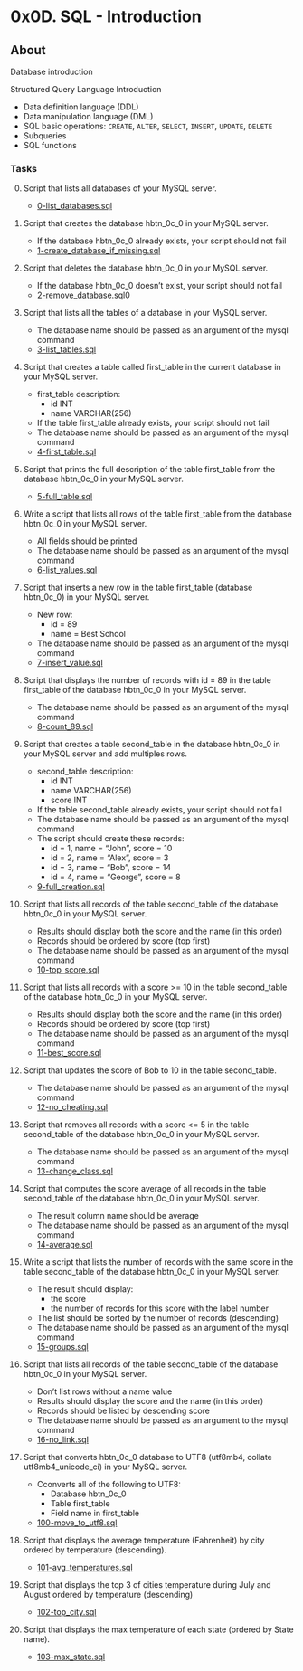 # 0x0D. SQL - Introduction
## About
Database introduction

Structured Query Language Introduction
* Data definition language (DDL)
* Data manipulation language (DML)
* SQL basic operations: `CREATE`, `ALTER`, `SELECT`, `INSERT`, `UPDATE`, `DELETE`
* Subqueries
* SQL functions
### Tasks
0. Script that lists all databases of your MySQL server.
	* [0-list_databases.sql](0-list_databases.sql)
1. Script that creates the database hbtn_0c_0 in your MySQL server.
	* If the database hbtn_0c_0 already exists, your script should not fail
	- [1-create_database_if_missing.sql](1-create_database_if_missing.sql)
2. Script that deletes the database hbtn_0c_0 in your MySQL server.
	* If the database hbtn_0c_0 doesn’t exist, your script should not fail
	- [2-remove_database.sql](2-remove_database.sql)0
3. Script that lists all the tables of a database in your MySQL server.
	* The database name should be passed as an argument of the mysql command
	- [3-list_tables.sql](3-list_tables.sql)
4. Script that creates a table called first_table in the current database in your MySQL server.

	* first_table description:
		- id INT
		- name VARCHAR(256)
	* If the table first_table already exists, your script should not fail
	* The database name should be passed as an argument of the mysql command
	* [4-first_table.sql](4-first_table.sql)
5. Script that prints the full description of the table first_table from the database hbtn_0c_0 in your MySQL server.
	* [5-full_table.sql](5-full_table.sql)
6. Write a script that lists all rows of the table first_table from the database hbtn_0c_0 in your MySQL server.
	* All fields should be printed
	* The database name should be passed as an argument of the mysql command
	* [6-list_values.sql](6-list_values.sql)
7. Script that inserts a new row in the table first_table (database hbtn_0c_0) in your MySQL server.
	* New row:
		- id = 89
		- name = Best School
	* The database name should be passed as an argument of the mysql command
	* [7-insert_value.sql](7-insert_value.sql)
8. Script that displays the number of records with id = 89 in the table first_table of the database hbtn_0c_0 in your MySQL server.
	* The database name should be passed as an argument of the mysql command
	* [8-count_89.sql](8-count_89.sql)
9. Script that creates a table second_table in the database hbtn_0c_0 in your MySQL server and add multiples rows.
	* second_table description:
		- id INT
		- name VARCHAR(256)
		- score INT
	* If the table second_table already exists, your script should not fail
	* The database name should be passed as an argument of the mysql command
	* The script should create these records:
		- id = 1, name = “John”, score = 10
		- id = 2, name = “Alex”, score = 3
		- id = 3, name = “Bob”, score = 14
		- id = 4, name = “George”, score = 8
	* [9-full_creation.sql](9-full_creation.sql)
10. Script that lists all records of the table second_table of the database hbtn_0c_0 in your MySQL server.

	* Results should display both the score and the name (in this order)
	* Records should be ordered by score (top first)
	* The database name should be passed as an argument of the mysql command
	* [10-top_score.sql](10-top_score.sql)
11. Script that lists all records with a score >= 10 in the table second_table of the database hbtn_0c_0 in your MySQL server.
	* Results should display both the score and the name (in this order)
	* Records should be ordered by score (top first) 
	* The database name should be passed as an argument of the mysql command
	* [11-best_score.sql](11-best_score.sql)
12. Script that updates the score of Bob to 10 in the table second_table.
	* The database name should be passed as an argument of the mysql command
	* [12-no_cheating.sql](12-no_cheating.sql)
13. Script that removes all records with a score <= 5 in the table second_table of the database hbtn_0c_0 in your MySQL server.
	* The database name should be passed as an argument of the mysql command
	* [13-change_class.sql](13-change_class.sql) 
14. Script that computes the score average of all records in the table second_table of the database hbtn_0c_0 in your MySQL server.
	* The result column name should be average
	* The database name should be passed as an argument of the mysql command
	* [14-average.sql](14-average.sql)
15. Write a script that lists the number of records with the same score in the table second_table of the database hbtn_0c_0 in your MySQL server.

	* The result should display:
		- the score
		- the number of records for this score with the label number
	* The list should be sorted by the number of records (descending)
	* The database name should be passed as an argument of the mysql command
	* [15-groups.sql](15-groups.sql)
16. Script that lists all records of the table second_table of the database hbtn_0c_0 in your MySQL server.
	* Don’t list rows without a name value
	* Results should display the score and the name (in this order)
	* Records should be listed by descending score
	* The database name should be passed as an argument to the mysql command
	* [16-no_link.sql](16-no_link.sql)
17. Script that converts hbtn_0c_0 database to UTF8 (utf8mb4, collate utf8mb4_unicode_ci) in your MySQL server.
	* Cconverts all of the following to UTF8:
		- Database hbtn_0c_0
		- Table first_table
		- Field name in first_table
	* [100-move_to_utf8.sql](100-move_to_utf8.sql)
18. Script that displays the average temperature (Fahrenheit) by city ordered by temperature (descending).
	* [101-avg_temperatures.sql](101-avg_temperatures.sql)
19. Script that displays the top 3 of cities temperature during July and August ordered by temperature (descending)
	* [102-top_city.sql](102-top_city.sql)
20. Script that displays the max temperature of each state (ordered by State name).
	* [103-max_state.sql](103-max_state.sql)

